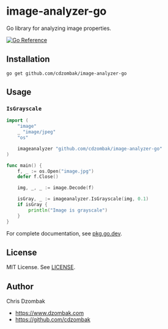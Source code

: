# image-analyzer-go

Go library for analyzing image properties.

[![Go Reference](https://pkg.go.dev/badge/github.com/cdzombak/image-analyzer-go.svg)](https://pkg.go.dev/github.com/cdzombak/image-analyzer-go)

## Installation

```shell
go get github.com/cdzombak/image-analyzer-go
```

## Usage

### `IsGrayscale`

```go
import (
    "image"
    _ "image/jpeg"
    "os"

    imageanalyzer "github.com/cdzombak/image-analyzer-go"
)

func main() {
    f, _ := os.Open("image.jpg")
    defer f.Close()

    img, _, _ := image.Decode(f)

    isGray, _ := imageanalyzer.IsGrayscale(img, 0.1)
    if isGray {
        println("Image is grayscale")
    }
}
```

For complete documentation, see [pkg.go.dev](https://pkg.go.dev/github.com/cdzombak/image-analyzer-go).

## License

MIT License. See [LICENSE](LICENSE).

## Author

Chris Dzombak
- https://www.dzombak.com
- https://github.com/cdzombak
